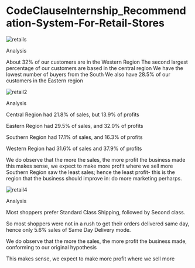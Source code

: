 # CodeClauseInternship_Recommendation-System-For-Retail-Stores

![retails](https://github.com/Prabhoda/CodeClauseInternship_Recommendation-System-For-Retail-Stores/assets/103125935/e508735f-c567-4f0c-8b84-b3473b8ec6df)

Analysis

About 32% of our customers are in the Western Region
The second largest percentage of our customers are based in the central region
We have the lowest number of buyers from the South
We also have 28.5% of our customers in the Eastern region

![retail2](https://github.com/Prabhoda/CodeClauseInternship_Recommendation-System-For-Retail-Stores/assets/103125935/5ba420b8-86aa-4ba0-8d6b-c0f1d6b712ce)

Analysis
 
Central Region had 21.8% of sales, but 13.9% of profits

Eastern Region had 29.5% of sales, and 32.0% of profits

Southern Region had 17.1% of sales, and 16.3% of profits

Western Region had 31.6% of sales and 37.9% of profits

We do observe that the more the sales, the more profit the business made this makes sense, we expect to make more profit where we sell more
Southern Region saw the least sales; hence the least profit- this is the region that the business should improve in: do more marketing perharps.


![retail4](https://github.com/Prabhoda/CodeClauseInternship_Recommendation-System-For-Retail-Stores/assets/103125935/d70ce20e-52af-488e-adb4-cc4ba2598fd4)


Analysis
 
Most shoppers prefer Standard Class Shipping, followed by Second class.

So most shoppers were not in a rush to get their orders delivered same day, hence only 5.6% sales of Same Day Delivery mode.

We do observe that the more the sales, the more profit the business made, conforming to our original hypothesis

This makes sense, we expect to make more profit where we sell more



